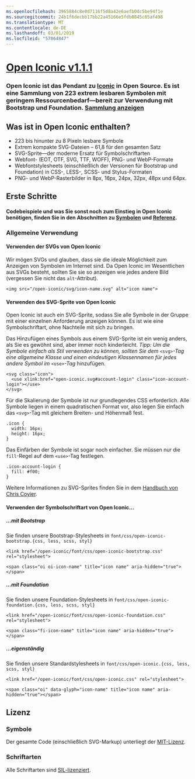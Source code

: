 ```yaml
---
ms.openlocfilehash: 3965884c8e0d7116f5d8a42e6aefb0dc5be94f1e
ms.sourcegitcommit: 24b1f6decbb17bb22a45166e5fdb0845c65af498
ms.translationtype: MT
ms.contentlocale: de-DE
ms.lasthandoff: 03/01/2019
ms.locfileid: "57064847"
---
```

<a name="open-iconic-v111httpuseiconiccomopen"></a>[Open Iconic v1.1.1](http://useiconic.com/open)
===========

### <a name="open-iconic-is-the-open-source-sibling-of-iconichttpuseiconiccom-it-is-a-hyper-legible-collection-of-223-icons-with-a-tiny-footprintmdashready-to-use-with-bootstrap-and-foundation-view-the-collectionhttpuseiconiccomopenicons"></a>Open Iconic ist das Pendant zu [Iconic](http://useiconic.com) in Open Source. Es ist eine Sammlung von 223 extrem lesbaren Symbolen mit geringem Ressourcenbedarf&mdash;bereit zur Verwendung mit Bootstrap und Foundation. [Sammlung anzeigen](http://useiconic.com/open#icons)



## <a name="whats-in-open-iconic"></a>Was ist in Open Iconic enthalten?

* 223 bis hinunter zu 8 Pixeln lesbare Symbole
* Extrem kompakte SVG-Dateien – 61,8 für den gesamten Satz 
* SVG-Sprite&mdash;der moderne Ersatz für Symbolschriftarten
* Webfont- (EOT, OTF, SVG, TTF, WOFF), PNG- und WebP-Formate
* Webfontstylesheets (einschließlich der Versionen für Bootstrap und Foundation) in CSS-, LESS-, SCSS- und Stylus-Formaten
* PNG- und WebP-Rasterbilder in 8px, 16px, 24px, 32px, 48px und 64px.


## <a name="getting-started"></a>Erste Schritte

#### <a name="for-code-samples-and-everything-else-you-need-to-get-started-with-open-iconic-check-out-our-iconshttpuseiconiccomopenicons-and-referencehttpuseiconiccomopenreference-sections"></a>Codebeispiele und was Sie sonst noch zum Einstieg in Open Iconic benötigen, finden Sie in den Abschnitten zu [Symbolen](http://useiconic.com/open#icons) und [Referenz](http://useiconic.com/open#reference).

### <a name="general-usage"></a>Allgemeine Verwendung

#### <a name="using-open-iconics-svgs"></a>Verwenden der SVGs von Open Iconic

Wir mögen SVGs und glauben, dass sie die ideale Möglichkeit zum Anzeigen von Symbolen im Internet sind. Da Open Iconic im Wesentlichen aus SVGs besteht, sollten Sie sie so anzeigen wie jedes andere Bild (vergessen Sie nicht das `alt`-Attribut).

```
<img src="/open-iconic/svg/icon-name.svg" alt="icon name">
```

#### <a name="using-open-iconics-svg-sprite"></a>Verwenden des SVG-Sprite von Open Iconic

Open Iconic ist auch ein SVG-Sprite, sodass Sie alle Symbole in der Gruppe mit einer einzelnen Anforderung anzeigen können. Es ist wie eine Symbolschriftart, ohne Nachteile mit sich zu bringen.

Das Hinzufügen eines Symbols aus einem SVG-Sprite ist ein wenig anders, als Sie es gewöhnt sind, aber immer noch kinderleicht. *Tipp: Um die Symbole einfach als Stil verwenden zu können, sollten Sie dem* `<svg>`*-Tag eine allgemeine Klasse und einen eindeutigen Klassennamen für jedes andere Symbol im* `<use>`*-Tag* hinzufügen.  

```
<svg class="icon">
  <use xlink:href="open-iconic.svg#account-login" class="icon-account-login"></use>
</svg>
```

Für die Skalierung der Symbole ist nur grundlegendes CSS erforderlich. Alle Symbole liegen in einem quadratischen Format vor, also legen Sie einfach das `<svg>`-Tag mit gleichem Breiten- und Höhenmaß fest.

```
.icon {
  width: 16px;
  height: 16px;
}
```

Das Einfärben der Symbole ist sogar noch einfacher. Sie müssen nur die `fill`-Regel auf dem `<use>`-Tag festlegen.

```
.icon-account-login {
  fill: #f00;
}
```

Weitere Informationen zu SVG-Sprites finden Sie in dem [Handbuch von Chris Coyier](http://css-tricks.com/svg-sprites-use-better-icon-fonts/).

#### <a name="using-open-iconics-icon-font"></a>Verwenden der Symbolschriftart von Open Iconic...


##### <a name="with-bootstrap"></a>…mit Bootstrap

Sie finden unsere Bootstrap-Stylesheets in `font/css/open-iconic-bootstrap.{css, less, scss, styl}`


```
<link href="/open-iconic/font/css/open-iconic-bootstrap.css" rel="stylesheet">
```


```
<span class="oi oi-icon-name" title="icon name" aria-hidden="true"></span>
```

##### <a name="with-foundation"></a>…mit Foundation

Sie finden unsere Foundation-Stylesheets in `font/css/open-iconic-foundation.{css, less, scss, styl}`

```
<link href="/open-iconic/font/css/open-iconic-foundation.css" rel="stylesheet">
```


```
<span class="fi-icon-name" title="icon name" aria-hidden="true"></span>
```

##### <a name="on-its-own"></a>...eigenständig

Sie finden unsere Standardstylesheets in `font/css/open-iconic.{css, less, scss, styl}`

```
<link href="/open-iconic/font/css/open-iconic.css" rel="stylesheet">
```

```
<span class="oi" data-glyph="icon-name" title="icon name" aria-hidden="true"></span>
```


## <a name="license"></a>Lizenz

### <a name="icons"></a>Symbole

Der gesamte Code (einschließlich SVG-Markup) unterliegt der [MIT-Lizenz](http://opensource.org/licenses/MIT).

### <a name="fonts"></a>Schriftarten

Alle Schriftarten sind [SIL-lizenziert](http://scripts.sil.org/cms/scripts/page.php?item_id=OFL_web).
